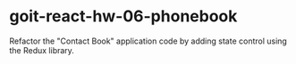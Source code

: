 # goit-react-hw-06-phonebook

Refactor the "Contact Book" application code by adding state control using the Redux library. 


